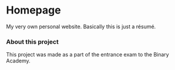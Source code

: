 # Homepage
My very own personal website. Basically this is just a résumé.
### About this project
This project was made as a part of the entrance exam to the Binary Academy.
